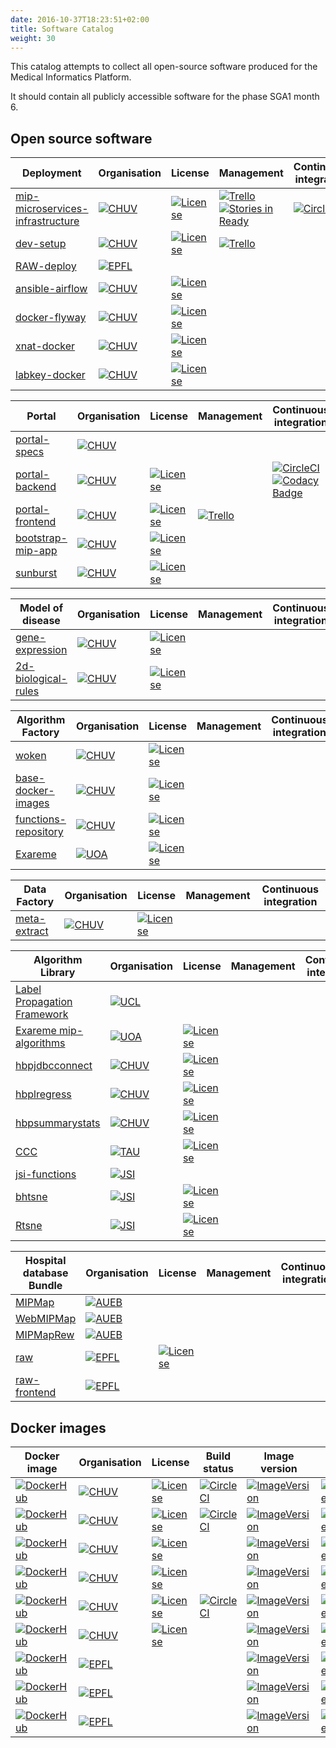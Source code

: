 ```yaml
---
date: 2016-10-37T18:23:51+02:00
title: Software Catalog
weight: 30
---
```


This catalog attempts to collect all open-source software produced for the Medical Informatics Platform.

It should contain all publicly accessible software for the phase SGA1 month 6.

## Open source software

| Deployment | Organisation | License | Management | Continuous integration |
|------------|--------------|---------|------------|------------------------|
| [mip-microservices-infrastructure](https://github.com/HBPSP8Repo/mip-microservices-infrastructure) | [![CHUV](https://img.shields.io/badge/CHUV-LREN-AF4C64.svg)](https://www.unil.ch/lren/en/home.html) | [![License](https://img.shields.io/badge/license-Apache--2.0-blue.svg)](https://github.com/LREN-CHUV/mip-microservices-infrastructure/blob/master/LICENSE.md) | [![Trello](https://img.shields.io/badge/trello-infrastructure-blue.svg)](https://trello.com/b/h66fm9Ad/dev-research-infrastructure) <br/> [![Stories in Ready](https://badge.waffle.io/LREN-CHUV/mip-microservices-infrastructure.png?label=ready&title=stories%20ready)](https://waffle.io/LREN-CHUV/mip-microservices-infrastructure) | [![CircleCI](https://circleci.com/gh/LREN-CHUV/mip-microservices-infrastructure/tree/master.svg?style=svg)](https://circleci.com/gh/LREN-CHUV/mip-microservices-infrastructure/tree/master) |
| [dev-setup](https://github.com/HBPSP8Repo/dev-setup) | [![CHUV](https://img.shields.io/badge/CHUV-LREN-AF4C64.svg)](https://www.unil.ch/lren/en/home.html) | [![License](https://img.shields.io/badge/license-Apache--2.0-blue.svg)](https://github.com/LREN-CHUV/dev-setup/blob/master/LICENSE.md) | [![Trello](https://img.shields.io/badge/trello-development--tools-blue.svg)](https://trello.com/b/4lsExdnC/dev-development-tools) |   |
| [RAW-deploy](https://github.com/HBPSP8Repo/RAW-deploy) | [![EPFL](https://img.shields.io/badge/EPFL-DIAS-6A5ACD.svg)](http://dias.epfl.ch/) |   |   |
| [ansible-airflow](https://github.com/HBPSP8Repo/ansible-airflow) | [![CHUV](https://img.shields.io/badge/CHUV-LREN-AF4C64.svg)](https://www.unil.ch/lren/en/home.html) | [![License](https://img.shields.io/badge/license-MIT-blue.svg)](https://github.com/HBPSP8Repo/ansible-airflow/blob/master/LICENSE) |   |
| [docker-flyway](https://github.com/HBPSP8Repo/docker-flyway) | [![CHUV](https://img.shields.io/badge/CHUV-LREN-AF4C64.svg)](https://www.unil.ch/lren/en/home.html) | [![License](https://img.shields.io/badge/license-Apache--2.0-blue.svg)](https://github.com/LREN-CHUV/docker-flyway/blob/master/LICENSE) |   |   |
| [xnat-docker](https://github.com/HBPSP8Repo/xnat-docker) | [![CHUV](https://img.shields.io/badge/CHUV-LREN-AF4C64.svg)](https://www.unil.ch/lren/en/home.html) | [![License](https://img.shields.io/badge/license-Apache--2.0-blue.svg)](https://github.com/LREN-CHUV/xnat-docker/blob/master/LICENSE) |   |
| [labkey-docker](https://github.com/HBPSP8Repo/labkey-docker) | [![CHUV](https://img.shields.io/badge/CHUV-LREN-AF4C64.svg)](https://www.unil.ch/lren/en/home.html) | [![License](https://img.shields.io/badge/license-Apache--2.0-blue.svg)](https://github.com/LREN-CHUV/labkey-docker/blob/master/LICENSE) |   |

| Portal | Organisation | License | Management | Continuous integration |
|--------|--------------|---------|------------|------------------------|
| [portal-specs](https://github.com/HBPSP8Repo/portal-specs) | [![CHUV](https://img.shields.io/badge/CHUV-LREN-AF4C64.svg)](https://www.unil.ch/lren/en/home.html) |   |   |   |
| [portal-backend](https://github.com/HBPSP8Repo/portal-backend) | [![CHUV](https://img.shields.io/badge/CHUV-LREN-AF4C64.svg)](https://www.unil.ch/lren/en/home.html) | [![License](https://img.shields.io/badge/license-AGPL--3.0-blue.svg)](https://www.gnu.org/licenses/agpl-3.0.html) |   | [![CircleCI](https://circleci.com/gh/LREN-CHUV/portal-backend/tree/master.svg?style=svg)](https://circleci.com/gh/LREN-CHUV/portal-backend/tree/master) <br/> [![Codacy Badge](https://api.codacy.com/project/badge/Grade/087c83d0601a46c7a4dd91f2e5935a5a)](https://www.codacy.com/app/mirco-nasuti/portal-backend?utm_source=github.com&amp;utm_medium=referral&amp;utm_content=LREN-CHUV/portal-backend&amp;utm_campaign=Badge_Grade) |
| [portal-frontend](https://github.com/HBPSP8Repo/portal-frontend) | [![CHUV](https://img.shields.io/badge/CHUV-LREN-AF4C64.svg)](https://www.unil.ch/lren/en/home.html) | [![License](https://img.shields.io/badge/license-AGPL--3.0-blue.svg)](https://www.gnu.org/licenses/agpl-3.0.html) | [![Trello](https://img.shields.io/badge/trello-web--frontend-blue.svg)](https://trello.com/b/lr3NS4W6/dev-web-front-end) |   |
| [bootstrap-mip-app](https://github.com/HBPSP8Repo/bootstrap-mip-app) | [![CHUV](https://img.shields.io/badge/CHUV-LREN-AF4C64.svg)](https://www.unil.ch/lren/en/home.html) | [![License](https://img.shields.io/badge/license-MIT-blue.svg)](https://github.com/LREN-CHUV/bootstrap-mip-app/blob/master/LICENSE) |   |   |
| [sunburst](https://github.com/HBPSP8Repo/sunburst) | [![CHUV](https://img.shields.io/badge/CHUV-LREN-AF4C64.svg)](https://www.unil.ch/lren/en/home.html) | [![License](https://img.shields.io/badge/license-GPL--3.0-blue.svg)](https://github.com/HBPSP8Repo/sunburst/blob/master/LICENSE) |   |   |

| Model of disease | Organisation | License | Management | Continuous integration |
|--------|--------------|---------|------------|------------------------|
| [gene-expression](https://github.com/HBPSP8Repo/gene-expression) | [![CHUV](https://img.shields.io/badge/CHUV-LREN-AF4C64.svg)](https://www.unil.ch/lren/en/home.html) | [![License](https://img.shields.io/badge/license-GPL--3.0-blue.svg)](https://github.com/HBPSP8Repo/gene-expression/blob/master/LICENSE) |   |   |
| [2d-biological-rules](https://github.com/HBPSP8Repo/2d-biological-rules) | [![CHUV](https://img.shields.io/badge/CHUV-LREN-AF4C64.svg)](https://www.unil.ch/lren/en/home.html) | [![License](https://img.shields.io/badge/license-GPL--3.0-blue.svg)](https://github.com/HBPSP8Repo/2d-biological-rules/blob/master/LICENSE) |   |   |

| Algorithm Factory | Organisation | License | Management | Continuous integration |
|-------------------|--------------|---------|------------|------------------------|
| [woken](https://github.com/HBPSP8Repo/woken) | [![CHUV](https://img.shields.io/badge/CHUV-LREN-AF4C64.svg)](https://www.unil.ch/lren/en/home.html) | [![License](https://img.shields.io/badge/license-Apache--2.0-blue.svg)](https://github.com/HBPSP8Repo/woken/blob/master/LICENSE) |   |   |
| [base-docker-images](https://github.com/HBPSP8Repo/base-docker-images) | [![CHUV](https://img.shields.io/badge/CHUV-LREN-AF4C64.svg)](https://www.unil.ch/lren/en/home.html) | [![License](https://img.shields.io/badge/license-Apache--2.0-blue.svg)](https://github.com/LREN-CHUV/mip-microservices-infrastructure/blob/master/LICENSE.md) |   |   |
| [functions-repository](https://github.com/HBPSP8Repo/functions-repository) |  [![CHUV](https://img.shields.io/badge/CHUV-LREN-AF4C64.svg)](https://www.unil.ch/lren/en/home.html) | [![License](https://img.shields.io/badge/license-Apache--2.0-blue.svg)](https://github.com/LREN-CHUV/mip-microservices-infrastructure/blob/master/LICENSE.md) |   |   |
| [Exareme](https://github.com/HBPSP8Repo/exareme) | [![UOA](https://img.shields.io/badge/UOA-madgik-BDCFD6.svg)](http://www.madgik.di.uoa.gr/) | [![License](https://img.shields.io/badge/license-MIT-blue.svg)](https://github.com/HBPSP8Repo/exareme/blob/mip/LICENSE) |   |   |

| Data Factory | Organisation | License | Management | Continuous integration |
|--------------|--------------|---------|------------|------------------------|
| [meta-extract](https://github.com/HBPSP8Repo/meta-extract) | [![CHUV](https://img.shields.io/badge/CHUV-LREN-AF4C64.svg)](https://www.unil.ch/lren/en/home.html) | [![License](https://img.shields.io/badge/license-Apache--2.0-blue.svg)](https://github.com/HBPSP8Repo/meta-extract/blob/master/LICENSE) |   |   |

| Algorithm Library | Organisation | License | Management | Continuous integration |
|-------------------|--------------|---------|------------|------------------------|
| [Label Propagation Framework](http://www.fil.ion.ucl.ac.uk/~john/LabelProp/) | [![UCL](https://img.shields.io/badge/UCL-Wellcome%20Trust-F6C100.svg)](http://www.fil.ion.ucl.ac.uk/) |   |   |   |
| [Exareme mip-algorithms](https://github.com/HBPSP8Repo/mip-algorithms) | [![UOA](https://img.shields.io/badge/UOA-madgik-BDCFD6.svg)](http://www.madgik.di.uoa.gr/) | [![License](https://img.shields.io/badge/license-MIT-blue.svg)](https://github.com/HBPSP8Repo/mip-algorithms/blob/master/LICENSE) |   |   |
| [hbpjdbcconnect](https://github.com/HBPSP8Repo/hbpjdbcconnect) | [![CHUV](https://img.shields.io/badge/CHUV-LREN-AF4C64.svg)](https://www.unil.ch/lren/en/home.html)  | [![License](https://img.shields.io/badge/license-Apache--2.0-blue.svg)](https://github.com/LREN-CHUV/mip-microservices-infrastructure/blob/master/LICENSE.md) |   |   |
| [hbplregress](https://github.com/HBPSP8Repo/hbplregress) | [![CHUV](https://img.shields.io/badge/CHUV-LREN-AF4C64.svg)](https://www.unil.ch/lren/en/home.html) | [![License](https://img.shields.io/badge/license-Apache--2.0-blue.svg)](https://github.com/LREN-CHUV/mip-microservices-infrastructure/blob/master/LICENSE.md) |   |   |
| [hbpsummarystats](https://github.com/HBPSP8Repo/hbpsummarystats) | [![CHUV](https://img.shields.io/badge/CHUV-LREN-AF4C64.svg)](https://www.unil.ch/lren/en/home.html) | [![License](https://img.shields.io/badge/license-Apache--2.0-blue.svg)](https://github.com/LREN-CHUV/mip-microservices-infrastructure/blob/master/LICENSE.md) |   |   |
| [CCC](https://github.com/HBPSP8Repo/CCC) | [![TAU](https://img.shields.io/badge/TAU-ICTAF-AD2C32.svg)](http://ictaf.tau.ac.il/index.asp?lang=eng) | [![License](https://img.shields.io/badge/license-GPL--3.0-blue.svg)](https://github.com/HBPSP8Repo/CCC/blob/master/LICENSE) |   |   |
| [jsi-functions](https://github.com/HBPSP8Repo/jsi-functions) | [![JSI](https://img.shields.io/badge/JSI-KT-CCDDEE.svg)](http://kt.ijs.si/) |   |   |   |
| [bhtsne](https://github.com/HBPSP8Repo/bhtsne) | [![JSI](https://img.shields.io/badge/JSI-KT-CCDDEE.svg)](http://kt.ijs.si/) | [![License](https://img.shields.io/badge/license-BSD-blue.svg)](https://github.com/HBPSP8Repo/btsne/blob/master/LICENSE.txt) |   |   |
| [Rtsne](https://github.com/HBPSP8Repo/Rtsne) | [![JSI](https://img.shields.io/badge/JSI-KT-CCDDEE.svg)](http://kt.ijs.si/) | [![License](https://img.shields.io/badge/license-BSD--3--clause-blue.svg)](https://github.com/HBPSP8Repo/Rtsne/blob/master/LICENSE) |   |   |

| Hospital database Bundle | Organisation | License  | Management | Continuous integration |
|-----------------|--------------|----------|-------------|------------------------|
| [MIPMap](https://github.com/HBPSP8Repo/MIPMap) | [![AUEB](https://img.shields.io/badge/aueb-wim-9D5459.svg)](http://www.aueb.gr/index_en.php) |   |   |   |
| [WebMIPMap](https://github.com/HBPSP8Repo/WebMIPMap) | [![AUEB](https://img.shields.io/badge/aueb-wim-9D5459.svg)](http://www.aueb.gr/index_en.php) |   |   |   |
| [MIPMapRew](https://github.com/HBPSP8Repo/MIPMapRew) | [![AUEB](https://img.shields.io/badge/aueb-wim-9D5459.svg)](http://www.aueb.gr/index_en.php) |   |   |   |
| [raw](https://github.com/HBPSP8Repo/raw) | [![EPFL](https://img.shields.io/badge/EPFL-DIAS-6A5ACD.svg)](http://dias.epfl.ch/) | [![License](https://img.shields.io/badge/license-MIT-blue.svg)](https://github.com/HBPSP8Repo/raw/blob/mip/LICENSE) |   |   |
| [raw-frontend](https://github.com/HBPSP8Repo/raw-frontend) | [![EPFL](https://img.shields.io/badge/EPFL-DIAS-6A5ACD.svg)](http://dias.epfl.ch/) |   |   |   |

## Docker images

| Docker image | Organisation | License | Build status | Image version | Image layers |
|---------------------------------------------|--------------|---------|--------------|---------------|--------------|
| [![DockerHub](https://img.shields.io/badge/docker-lren%2Fflyway-008bb8.svg)](https://hub.docker.com/r/lren/flyway/) | [![CHUV](https://img.shields.io/badge/CHUV-LREN-AF4C64.svg)](https://www.unil.ch/lren/en/home.html) | [![License](https://img.shields.io/badge/license-Apache--2.0-blue.svg)](https://github.com/LREN-CHUV/docker-flyway/blob/master/LICENSE) | [![CircleCI](https://circleci.com/gh/LREN-CHUV/docker-flyway/tree/master.svg?style=svg)](https://circleci.com/gh/LREN-CHUV/docker-flyway/tree/master) | [![ImageVersion](https://images.microbadger.com/badges/version/lren/flyway.svg)](https://hub.docker.com/r/lren/flyway/tags "lren/flyway image tags") | [![ImageLayers](https://images.microbadger.com/badges/image/lren/flyway.svg)](https://microbadger.com/#/images/lren/flyway "lren/flyway on microbadger") |
| [![DockerHub](https://img.shields.io/badge/docker-lren%2Fxnat-008bb8.svg)](https://hub.docker.com/r/lren/xnat/) | [![CHUV](https://img.shields.io/badge/CHUV-LREN-AF4C64.svg)](https://www.unil.ch/lren/en/home.html) | [![License](https://img.shields.io/badge/license-MIT-blue.svg)](http://xnat.org/download/) | [![CircleCI](https://circleci.com/gh/LREN-CHUV/xnat-docker/tree/master.svg?style=svg)](https://circleci.com/gh/LREN-CHUV/xnat-docker/tree/master) | [![ImageVersion](https://images.microbadger.com/badges/version/lren/xnat.svg)](https://hub.docker.com/r/lren/xnat/tags "lren/xnat image tags") | [![ImageLayers](https://images.microbadger.com/badges/image/lren/xnat.svg)](https://microbadger.com/#/images/lren/xnat "lren/xnat on microbadger") |
| [![DockerHub](https://img.shields.io/badge/docker-lren%2Flabkey-008bb8.svg)](https://hub.docker.com/r/lren/labkey/) | [![CHUV](https://img.shields.io/badge/CHUV-LREN-AF4C64.svg)](https://www.unil.ch/lren/en/home.html) | [![License](https://img.shields.io/badge/license-Apache--2.0-blue.svg)](https://github.com/LREN-CHUV/labkey-docker/blob/master/LICENSE) |   | [![ImageVersion](https://images.microbadger.com/badges/version/lren/labkey.svg)](https://hub.docker.com/r/lren/labkey/tags "lren/labkey image tags") | [![ImageLayers](https://images.microbadger.com/badges/image/lren/labkey.svg)](https://microbadger.com/#/images/lren/labkey "lren/labkey on microbadger") |
| [![DockerHub](https://img.shields.io/badge/docker-hbpmip%2Fwoken-008bb8.svg)](https://hub.docker.com/r/hbpmip/woken/) | [![CHUV](https://img.shields.io/badge/CHUV-LREN-AF4C64.svg)](https://www.unil.ch/lren/en/home.html) | [![License](https://img.shields.io/badge/license-Apache--2.0-blue.svg)](https://github.com/LREN-CHUV/woken/blob/master/LICENSE) |   | [![ImageVersion](https://images.microbadger.com/badges/version/hbpmip/woken.svg)](https://hub.docker.com/r/hbpmip/woken/tags "hbpmip/woken image tags") | [![ImageLayers](https://images.microbadger.com/badges/image/hbpmip/woken.svg)](https://microbadger.com/#/images/hbpmip/woken "hbpmip/woken on microbadger") |
| [![DockerHub](https://img.shields.io/badge/docker-hbpmip%2Fportal--backend-008bb8.svg)](https://hub.docker.com/r/hbpmip/portal-backend/) | [![CHUV](https://img.shields.io/badge/CHUV-LREN-AF4C64.svg)](https://www.unil.ch/lren/en/home.html) | [![License](https://img.shields.io/badge/license-AGPL--3.0-blue.svg)](https://www.gnu.org/licenses/agpl-3.0.html) | [![CircleCI](https://circleci.com/gh/LREN-CHUV/portal-backend/tree/master.svg?style=svg)](https://circleci.com/gh/LREN-CHUV/portal-backend/tree/master) | [![ImageVersion](https://images.microbadger.com/badges/version/hbpmip/portal-backend.svg)](https://hub.docker.com/r/hbpmip/portal-backend/tags "hbpmip/portal-backend image tags") | [![ImageLayers](https://images.microbadger.com/badges/image/hbpmip/portal-backend.svg)](https://microbadger.com/#/images/hbpmip/portal-backend "hbpmip/portal-backend on microbadger") |
| [![DockerHub](https://img.shields.io/badge/docker-hbpmip%2Fportal--frontend-008bb8.svg)](https://hub.docker.com/r/hbpmip/portal-frontend/) | [![CHUV](https://img.shields.io/badge/CHUV-LREN-AF4C64.svg)](https://www.unil.ch/lren/en/home.html) | [![License](https://img.shields.io/badge/license-AGPL--3.0-blue.svg)](https://www.gnu.org/licenses/agpl-3.0.html) |   | [![ImageVersion](https://images.microbadger.com/badges/version/hbpmip/portal-frontend.svg)](https://hub.docker.com/r/hbpmip/portal-frontend/tags "hbpmip/portal-frontend image tags") | [![ImageLayers](https://images.microbadger.com/badges/image/hbpmip/portal-frontend.svg)](https://microbadger.com/#/images/hbpmip/portal-frontend "hbpmip/portal-frontend on microbadger") |
| [![DockerHub](https://img.shields.io/badge/docker-sambuc%2Fhbp--raw--engine-008bb8.svg)](https://hub.docker.com/r/sambuc/hbp-raw-engine/) | [![EPFL](https://img.shields.io/badge/EPFL-DIAS-6A5ACD.svg)](http://dias.epfl.ch/) | |   | [![ImageVersion](https://images.microbadger.com/badges/version/sambuc/hbp-raw-engine.svg)](https://hub.docker.com/r/sambuc/hbp-raw-engine/tags "sambuc/hbp-raw-engine image tags") | [![ImageLayers](https://images.microbadger.com/badges/image/sambuc/hbp-raw-engine.svg)](https://microbadger.com/#/images/sambuc/hbp-raw-engine "sambuc/hbp-raw-engine on microbadger") |
| [![DockerHub](https://img.shields.io/badge/docker-sambuc%2Fhbp--raw--sniffer-008bb8.svg)](https://hub.docker.com/r/sambuc/hbp-raw-sniffer/) | [![EPFL](https://img.shields.io/badge/EPFL-DIAS-6A5ACD.svg)](http://dias.epfl.ch/) | |   | [![ImageVersion](https://images.microbadger.com/badges/version/sambuc/hbp-raw-sniffer.svg)](https://hub.docker.com/r/sambuc/hbp-raw-sniffer/tags "sambuc/hbp-raw-sniffer image tags") | [![ImageLayers](https://images.microbadger.com/badges/image/sambuc/hbp-raw-sniffer.svg)](https://microbadger.com/#/images/sambuc/hbp-raw-sniffer "sambuc/hbp-raw-sniffer on microbadger") |
| [![DockerHub](https://img.shields.io/badge/docker-sambuc%2Fhbp--raw--admin-008bb8.svg)](https://hub.docker.com/r/sambuc/hbp-raw-admin/) | [![EPFL](https://img.shields.io/badge/EPFL-DIAS-6A5ACD.svg)](http://dias.epfl.ch/) | |   | [![ImageVersion](https://images.microbadger.com/badges/version/sambuc/hbp-raw-admin.svg)](https://hub.docker.com/r/sambuc/hbp-raw-admin/tags "sambuc/hbp-raw-admin image tags") | [![ImageLayers](https://images.microbadger.com/badges/image/sambuc/hbp-raw-admin.svg)](https://microbadger.com/#/images/sambuc/hbp-raw-admin "sambuc/hbp-raw-admin on microbadger") |
